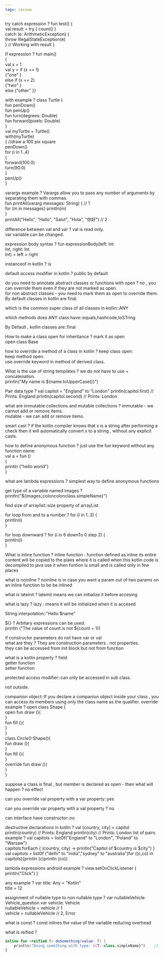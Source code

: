 ```yaml
---
tags: review
---
```


try catch expression
?
fun test() {  
val result = try { count() }  
catch (e: ArithmeticException) {  
  throw IllegalStateException(e)  
} // Working with result }
<!--SR:!2023-09-20,30,290-->

If expression
?
fun main()  
{  
val x = 1  
val y = if (x == 1)  
{"one" }  
else if (x == 2)  
{"two" }  
else {"other" }}

with example
?
class Turtle {  
fun penDown()  
fun penUp()  
fun turn(degrees: Double)  
fun forward(pixels: Double)  
}  
val myTurtle = Turtle()  
with(myTurtle)  
{ //draw a 100 pix square  
penDown()  
for (i in 1..4)  
{  
forward(100.0)  
turn(90.0)  
}  
penUp()  
}

varargs example
?
Varargs allow you to pass any number of arguments by separating them with commas.  
fun printAll(vararg messages: String) { // 1  
for (m in messages) println(m)  
}  
printAll("Hello", "Hallo", "Salut", "Hola", "你好") // 2
<!--SR:!2023-09-19,29,290-->

difference between val and var
?
val is read only.  
var variable can be changed.

expression body syntax
?
fun expressionBody(left: Int  
Int, right: Int  
Int) = left + right
<!--SR:!2023-09-18,28,270-->

instanceof in kotlin 
?
is
<!--SR:!2023-09-17,27,290-->

default access modifier in kotlin
?
public by default

do you need to annotate abstract classes or functions with open
?
no , you can override them even if they are not marked as open.  
for non abstract classes - you need to mark them as open to override them.  
By default classes in kotlin are final.
<!--SR:!2023-08-31,8,261-->

which is the common super class of all classes in kotlin::ANY
<!--SR:!2023-08-27,4,290-->

which methods does ANY class have::equals,hashcode,toSTring
<!--SR:!2023-08-24,3,250-->

By Default , kotlin classes are::final

How to make a class open for inheritance
?
mark it as open  
open class Base

how to override a method of a class in kotlin
?
keep class open.  
keep method open.  
use override keyword in method of derived class.

What is the use of string templates
?
we do not have to use + concatenation.  
println("My name is ${name.toUpperCase()}")
<!--SR:!2023-09-17,27,290-->

Pair data type
?
val capitol = "England" to "London" println(capitol.first) // Prints: England println(capitol.second) // Prints: London
<!--SR:!2023-09-22,32,290-->

what are immutable collections and mutable collections
?
immutable - we cannot add or remove items.  
mutable - we can add or remove items.
<!--SR:!2023-09-15,25,270-->

smart cast
?
if the kotlin compiler knows that x is a string after performing a check then it will automatically convert x to a string , without any explicit casts.
<!--SR:!2023-09-21,31,290-->

how to define anonymous function
?
just use the fun keyword without any function name:  
  val a = fun ()  
{  
println ("hello world")  
}

what are lambda expressions
?
simplest way to define anonymous functions

get type of a variable named images
?
println("${images_coloncolonclass.simpleName}")

find size of arraylist::size property of arrayList

for loop from and to a number
?
for (i in 1..3) {  
println(i)  
}

for loop downward
?
for (i in 6 downTo 0 step 2) {  
println(i)  
}

What is inline function 
?
inline function : function defined as inline its entire content will be copied to the plaes where it is called when this kotlin code is decompiled to java 
use it when funtion is small and is called only in few places

what is noinline
?
noinline  is in case you want a param out of two params on an inline function to be be inlined

what is lateinit
?
lateinit means we can initialize it before accesing 

what is lazy
?
lazy : means it will be initialized when it is accesed
<!--SR:!2023-09-22,32,290-->

String interpolation::"Hello $name"

${}
?
Arbitary expressions can be used.  
println ("The value of count is not ${count + 1})
<!--SR:!2023-09-18,28,290-->

if constructor parameters do not have var or val  
what are they
?
They are construction parameters . not properties.  
they can be accessed from init block but not from function

what is a kotlin property
?
field  
getter function  
setter function

protected access modifier::can only be accessed in sub class.  
<!--SR:!2023-08-24,3,250-->
not outside.

companion object::If you declare a companion object inside your class , you can access its members using only the class name as the qualifier.
override example
?
open class Shape {  
open fun draw (){  
}  
fun fill (){  
}  
}  
class Circle():Shape(){  
fun draw (){  
}  
fun fill (){  
  }  
override fun draw (){  
  }  
}
<!--SR:!2023-09-17,27,290-->

suppose a class is final , but member is declared as open - then what will happen
?
no effect

can you override val property with a var property::yes

can you override var property with a val property
?
no
<!--SR:!2023-09-13,23,250-->

can interface have constructor::no

destructive declarations in kotlin
?
val (country, city) = capitol  
println(country) // Prints: England println(city) // Prints: London
list of pairs example
?
val capitols = listOf("England" to "London", "Poland" to "Warsaw")  
capitols.forEach { (country, city) -> println("Capitol of $country is $city") }  
val capitols = listOf ("delhi" to "india","sydney" to "australia")for ((c,co) in capitols){println (c)println (co)}
<!--SR:!2023-09-18,28,290-->

lambda expressions android example
?
view.setOnClickListener { println("Click") }
<!--SR:!2023-09-18,28,290-->

any example
?
var title: Any = "Kotlin"  
title = 12

assignment of nullable type to non nullable type
?
var nullableVehicle: Vehicle_question
var vehicle: Vehicle  
nullableVehicle = vehicle // 1  
vehicle = nullableVehicle // 2, Error
<!--SR:!2023-09-17,27,290-->

what is const
?
const inlines the value of the variable reducing overhead 

what is reified
?
```kotlin
inline fun <reified T> doSomething(value: T) {
    println("Doing something with type: ${T::class.simpleName}")    // OK
}
``` 










	






